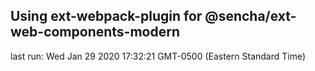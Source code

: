 ## Using ext-webpack-plugin for @sencha/ext-web-components-modern

last run: Wed Jan 29 2020 17:32:21 GMT-0500 (Eastern Standard Time)

